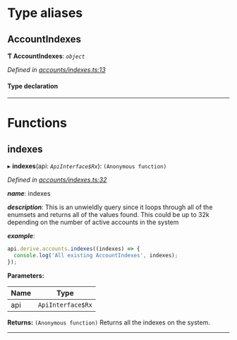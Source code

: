 

# Type aliases

<a id="accountindexes"></a>

##  AccountIndexes

**Ƭ AccountIndexes**: *`object`*

*Defined in [accounts/indexes.ts:13](https://github.com/polkadot-js/api/blob/447b7c4/packages/api-derive/src/accounts/indexes.ts#L13)*

#### Type declaration

[index: `string`]: `AccountIndex`

___

# Functions

<a id="indexes"></a>

##  indexes

▸ **indexes**(api: *`ApiInterface$Rx`*): `(Anonymous function)`

*Defined in [accounts/indexes.ts:32](https://github.com/polkadot-js/api/blob/447b7c4/packages/api-derive/src/accounts/indexes.ts#L32)*

*__name__*: indexes

*__description__*: This is an unwieldly query since it loops through all of the enumsets and returns all of the values found. This could be up to 32k depending on the number of active accounts in the system

*__example__*:   

```javascript
api.derive.accounts.indexes((indexes) => {
  console.log('All existing AccountIndexes', indexes);
});
```

**Parameters:**

| Name | Type |
| ------ | ------ |
| api | `ApiInterface$Rx` |

**Returns:** `(Anonymous function)`
Returns all the indexes on the system.

___

